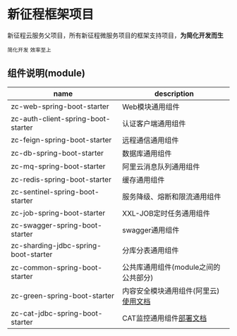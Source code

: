 # 新征程框架项目
新征程云服务父项目，所有新征程微服务项目的框架支持项目，**为简化开发而生**

`简化开发` `效率至上`


## 组件说明(module)

 name | description
---|---
zc-web-spring-boot-starter | Web模块通用组件
zc-auth-client-spring-boot-starter | 认证客户端通用组件
zc-feign-spring-boot-starter | 远程通信通用组件
zc-db-spring-boot-starter | 数据库通用组件
zc-mq-spring-boot-starter | 阿里云消息队列通用组件
zc-redis-spring-boot-starter | 缓存通用组件
zc-sentinel-spring-boot-starter | 服务降级、熔断和限流通用组件
zc-job-spring-boot-starter | XXL-JOB定时任务通用组件
zc-swagger-spring-boot-starter | swagger通用组件
zc-sharding-jdbc-spring-boot-starter | 分库分表通用组件
zc-common-spring-boot-starter | 公共库通用组件(module之间的公共部分)
zc-green-spring-boot-starter |  内容安全模块通用组件(阿里云)[使用文档](https://gitee.com/zhangquansheng/zhengcheng-parent/tree/master/zc-green-spring-boot-starter)
zc-cat-jdbc-spring-boot-starter | CAT监控通用组件[部署文档](https://gitee.com/zhangquansheng/zhengcheng-parent/tree/master/zc-cat-spring-boot-starter)